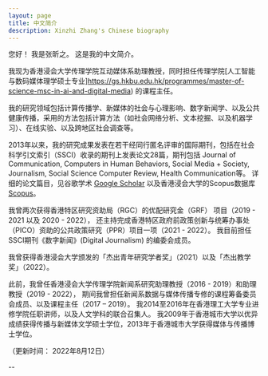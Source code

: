 ```yaml
---
layout: page
title: 中文简介
description: Xinzhi Zhang's Chinese biography 
---
```



您好！ 我是张昕之。 这是我的中文简介。 

我现为香港浸会大学传理学院互动媒体系助理教授，同时担任传理学院[人工智能与数码媒体理学硕士专业]https://gs.hkbu.edu.hk/programmes/master-of-science-msc-in-ai-and-digital-media) 的课程主任。 

我的研究领域包括计算传播学、新媒体的社会与心理影响、数字新闻学、以及公共健康传播，采用的方法包括计算方法（如社会网络分析、文本挖掘、以及机器学习）、在线实验、以及跨地区社会调查等。 

2013年以来，我的研究成果发表在若干经同行匿名评审的国际期刊，包括在社会科学引文索引（SSCI）收录的期刊上发表论文28篇，期刊包括 Journal of Communication, Computers in Human Behaviors, Social Media + Society, Journalism, Social Science Computer Review, Health Communication等。 详细的论文篇目，见谷歌学术 [Google Scholar](https://scholar.google.com.hk/citations?user=iOFeIDIAAAAJ&hl=en) 以及香港浸会大学的Scopus数据库 [Scopus](https://scholars.hkbu.edu.hk/en/persons/xinzhi-zhang-11)。 

我曾两次获得香港特区研究资助局（RGC）的优配研究金（GRF） 项目（2019 - 2021 以及 2020 - 2022）， 还主持完成香港特区政府前政策创新与统筹办事处（PICO）资助的公共政策研究（PPR）项目一项（2021 - 2022）。 我目前担任SSCI期刊《数字新闻》(Digital Journalism) 的编委会成员。

我曾获得香港浸会大学颁发的「杰出青年研究学者奖」（2021）以及「杰出教学奖」（2022）。 

此前，我曾任香港浸会大学传理学院新闻系研究助理教授（2016 - 2019）和助理教授（2019 - 2022）， 期间我曾担任新闻系数据与媒体传播专修的课程筹备委员会成员、以及课程主任（2017 – 2019）。 我2014至2016年在香港理工大学专业进修学院任职讲师，以及人文学科的联合召集人。 我2009年于香港城市大学以优异成绩获得传播与新媒体文学硕士学位，2013年于香港城市大学获得媒体与传播博士学位。  


（更新时间： 2022年8月12日） 


--
